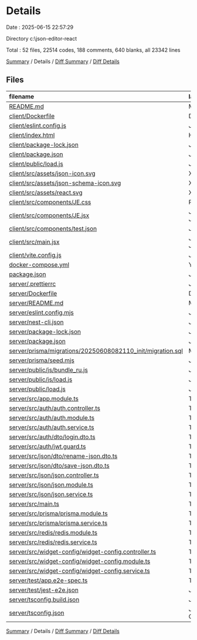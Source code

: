 # Details

Date : 2025-06-15 22:57:29

Directory c:\\json-editor-react

Total : 52 files,  22514 codes, 188 comments, 640 blanks, all 23342 lines

[Summary](results.md) / Details / [Diff Summary](diff.md) / [Diff Details](diff-details.md)

## Files
| filename | language | code | comment | blank | total |
| :--- | :--- | ---: | ---: | ---: | ---: |
| [README.md](/README.md) | Markdown | 5 | 0 | 4 | 9 |
| [client/Dockerfile](/client/Dockerfile) | Docker | 6 | 2 | 6 | 14 |
| [client/eslint.config.js](/client/eslint.config.js) | JavaScript | 37 | 0 | 2 | 39 |
| [client/index.html](/client/index.html) | HTML | 103 | 0 | 20 | 123 |
| [client/package-lock.json](/client/package-lock.json) | JSON | 5,717 | 0 | 1 | 5,718 |
| [client/package.json](/client/package.json) | JSON | 48 | 0 | 1 | 49 |
| [client/public/load.js](/client/public/load.js) | JavaScript | 178 | 8 | 27 | 213 |
| [client/src/assets/json-icon.svg](/client/src/assets/json-icon.svg) | XML | 17 | 0 | 1 | 18 |
| [client/src/assets/json-schema-icon.svg](/client/src/assets/json-schema-icon.svg) | XML | 7 | 0 | 1 | 8 |
| [client/src/assets/react.svg](/client/src/assets/react.svg) | XML | 1 | 0 | 0 | 1 |
| [client/src/components/JE.css](/client/src/components/JE.css) | PostCSS | 949 | 46 | 167 | 1,162 |
| [client/src/components/JE.jsx](/client/src/components/JE.jsx) | JavaScript JSX | 1,731 | 18 | 184 | 1,933 |
| [client/src/components/test.json](/client/src/components/test.json) | JSON | 15 | 0 | 0 | 15 |
| [client/src/main.jsx](/client/src/main.jsx) | JavaScript JSX | 24 | 1 | 2 | 27 |
| [client/vite.config.js](/client/vite.config.js) | JavaScript | 21 | 24 | 6 | 51 |
| [docker-compose.yml](/docker-compose.yml) | YAML | 30 | 0 | 5 | 35 |
| [package.json](/package.json) | JSON | 18 | 0 | 1 | 19 |
| [server/.prettierrc](/server/.prettierrc) | JSON | 4 | 0 | 0 | 4 |
| [server/Dockerfile](/server/Dockerfile) | Docker | 9 | 9 | 7 | 25 |
| [server/README.md](/server/README.md) | Markdown | 68 | 2 | 29 | 99 |
| [server/eslint.config.mjs](/server/eslint.config.mjs) | JavaScript | 32 | 1 | 1 | 34 |
| [server/nest-cli.json](/server/nest-cli.json) | JSON | 8 | 0 | 1 | 9 |
| [server/package-lock.json](/server/package-lock.json) | JSON | 12,411 | 0 | 1 | 12,412 |
| [server/package.json](/server/package.json) | JSON | 88 | 0 | 2 | 90 |
| [server/prisma/migrations/20250608082110\_init/migration.sql](/server/prisma/migrations/20250608082110_init/migration.sql) | MS SQL | 51 | 13 | 18 | 82 |
| [server/prisma/seed.mjs](/server/prisma/seed.mjs) | JavaScript | 96 | 7 | 13 | 116 |
| [server/public/js/bundle\_ru.js](/server/public/js/bundle_ru.js) | JavaScript | 44 | 4 | 3 | 51 |
| [server/public/js/load.js](/server/public/js/load.js) | JavaScript | 178 | 8 | 27 | 213 |
| [server/public/load.js](/server/public/load.js) | JavaScript | 150 | 3 | 19 | 172 |
| [server/src/app.module.ts](/server/src/app.module.ts) | TypeScript | 21 | 1 | 2 | 24 |
| [server/src/auth/auth.controller.ts](/server/src/auth/auth.controller.ts) | TypeScript | 11 | 1 | 3 | 15 |
| [server/src/auth/auth.module.ts](/server/src/auth/auth.module.ts) | TypeScript | 17 | 1 | 2 | 20 |
| [server/src/auth/auth.service.ts](/server/src/auth/auth.service.ts) | TypeScript | 49 | 6 | 10 | 65 |
| [server/src/auth/dto/login.dto.ts](/server/src/auth/dto/login.dto.ts) | TypeScript | 7 | 1 | 3 | 11 |
| [server/src/auth/jwt.guard.ts](/server/src/auth/jwt.guard.ts) | TypeScript | 20 | 1 | 4 | 25 |
| [server/src/json/dto/rename-json.dto.ts](/server/src/json/dto/rename-json.dto.ts) | TypeScript | 9 | 1 | 2 | 12 |
| [server/src/json/dto/save-json.dto.ts](/server/src/json/dto/save-json.dto.ts) | TypeScript | 10 | 1 | 3 | 14 |
| [server/src/json/json.controller.ts](/server/src/json/json.controller.ts) | TypeScript | 43 | 6 | 7 | 56 |
| [server/src/json/json.module.ts](/server/src/json/json.module.ts) | TypeScript | 11 | 1 | 2 | 14 |
| [server/src/json/json.service.ts](/server/src/json/json.service.ts) | TypeScript | 87 | 5 | 14 | 106 |
| [server/src/main.ts](/server/src/main.ts) | TypeScript | 16 | 1 | 6 | 23 |
| [server/src/prisma/prisma.module.ts](/server/src/prisma/prisma.module.ts) | TypeScript | 8 | 1 | 2 | 11 |
| [server/src/prisma/prisma.service.ts](/server/src/prisma/prisma.service.ts) | TypeScript | 11 | 1 | 3 | 15 |
| [server/src/redis/redis.module.ts](/server/src/redis/redis.module.ts) | TypeScript | 8 | 1 | 2 | 11 |
| [server/src/redis/redis.service.ts](/server/src/redis/redis.service.ts) | TypeScript | 20 | 1 | 6 | 27 |
| [server/src/widget-config/widget-config.controller.ts](/server/src/widget-config/widget-config.controller.ts) | TypeScript | 44 | 10 | 9 | 63 |
| [server/src/widget-config/widget-config.module.ts](/server/src/widget-config/widget-config.module.ts) | TypeScript | 9 | 1 | 1 | 11 |
| [server/src/widget-config/widget-config.service.ts](/server/src/widget-config/widget-config.service.ts) | TypeScript | 12 | 1 | 2 | 15 |
| [server/test/app.e2e-spec.ts](/server/test/app.e2e-spec.ts) | TypeScript | 21 | 0 | 5 | 26 |
| [server/test/jest-e2e.json](/server/test/jest-e2e.json) | JSON | 9 | 0 | 1 | 10 |
| [server/tsconfig.build.json](/server/tsconfig.build.json) | JSON | 4 | 0 | 1 | 5 |
| [server/tsconfig.json](/server/tsconfig.json) | JSON with Comments | 21 | 0 | 1 | 22 |

[Summary](results.md) / Details / [Diff Summary](diff.md) / [Diff Details](diff-details.md)